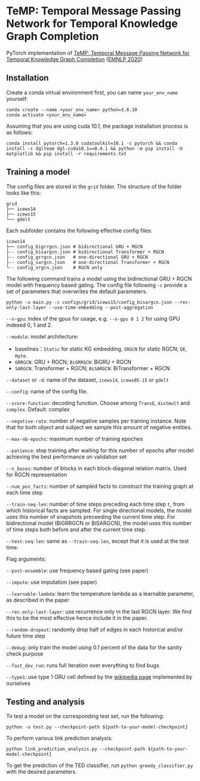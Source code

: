 # TeMP: Temporal Message Passing Network for Temporal Knowledge Graph Completion
PyTorch implementation of [TeMP: Temporal Message Passing Network for Temporal Knowledge Graph Completion](https://arxiv.org/pdf/2010.03526.pdf) ([EMNLP 2020](https://2020.emnlp.org/))

## Installation
Create a conda virtual environment first, you can name `your_env_name` yourself:
```
conda create --name <your_env_name> python=3.6.10
conda activate <your_env_name>
```

Assuming that you are using cuda 10.1, the package installation process is as follows:

```
conda install pytorch=1.3.0 cudatoolkit=10.1 -c pytorch && conda install -c dglteam dgl-cuda10.1==0.4.1 && python -m pip install -U matplotlib && pip install -r requirements.txt
```

## Training a model

The config files are stored in the `grid` folder. The structure of the folder looks like this:
```
grid
├── icews14
├── icews15
└── gdelt      
```

Each subfolder contains the following effective config files:
```
icews14
├── config_bigrrgcn.json # bidirectional GRU + RGCN
├-- config_bisargcn.json # bidirectional Transformer + RGCN
├-- config_grrgcn.json   # one-directional GRU + RGCN
├-- config_sargcn.json   # one-directional Transformer + RGCN
└-- config_srgcn.json    # RGCN only
```


The following command trains a model using the bidirectional GRU + RGCN model with frequency based gating. The config file following `-c` provide a set of parameters that overwrites the default parameters. 
```
python -u main.py -c configs/grid/icews15/config_bisargcn.json --rec-only-last-layer --use-time-embedding --post-aggregation
```

  `--n-gpu`: index of the gpus for usage, e.g. `--n-gpu 0 1 2` for using GPU indexed 0, 1 and 2.
 
  `--module`: model architecture:
 
  - baselines：`Static` for static KG embedding, `SRGCN` for static RGCN; `DE`, `Hyte`. 
  - `GRRGCN`: GRU + RGCN; `BiGRRGCN`: BiGRU + RGCN
  - `SARGCN`: Transformer + RGCN; `BiSARGCN`: BiTransformer + RGCN
    
  `--dataset` or `-d`: name of the dataset, `icews14`, `icews05-15` or `gdelt`
 
  `--config`: name of the config file.
 
  `--score-function`: decoding function. Choose among `TransE`, `distmult` and `complex`. Default: complex
 
  `--negative-rate`: number of negative samples per training instance. Note that for both object and subject we sample this amount of negative entities.
  
  `--max-nb-epochs`: maximum number of training epoches
  
  `--patience`: stop training after waiting for this number of epochs after model achieving the best performance on validation set
  
  `--n_bases`: number of blocks in each block-diagonal relation matrix. Used for RGCN representation
  
  `--num_pos_facts`: number of sampled facts to construct the training graph at each time step
  
  `--train-seq-len`: number of time steps preceding each time step `t`, from which historical facts are sampled. 
  For single directional models, the model uses this number of snapshots preceeding the current time step. 
  For bidirectional model (BiGRRGCN or BiSARGCN), the model uses this number of time steps both before and after the current time step. 
   
  `--test-seq-len`: same as `--train-seq-len`, except that it is used at the test time. 
  
  Flag arguments:
  
  `--post-ensemble`: use frequency based gating (see paper)
  
  `--impute`: use imputation (see paper)
  
  `--learnable-lambda`: learn the temperature lambda as a learnable parameter, as described in the paper
  
  `--rec-only-last-layer`: use recurrence only in the last RGCN layer. We find this to be the most effective hence include it in the paper.  
  
  `--random-dropout`: randomly drop half of edges in each historical and/or future time step
  
  `--debug`: only train the model using 0.1 percent of the data for the sanity check purpose
  
  `--fast_dev_run`: runs full iteration over everything to find bugs
   
  `--type1`: use type 1 GRU cell defined by the [wikipedia page](https://en.wikipedia.org/wiki/Gated_recurrent_unit) implemented by ourselves
  
## Testing and analysis
To test a model on the corresponding test set, run the following:
```
python -u test.py --checkpoint-path ${path-to-your-model-checkpoint}
```
To perform various link prediction analysis:
```
python link_prediction_analysis.py --checkpoint-path ${path-to-your-model-checkpoint}
```

To get the prediction of the TED classifier, run `python greedy_classifier.py` with the desired parameters. 
